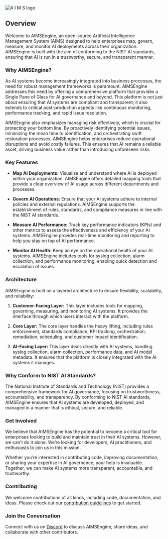 ![A I M S logo](https://github.com/user-attachments/assets/25b11fff-3567-41ff-ac88-d50d389ce3cd)







## Overview

Welcome to AIMSEngine, an open-source Artificial Intelligence Management System (AIMS) designed to help enterprises map, govern, measure, and monitor AI deployments across their organization. AIMSEngine is built with the aim of conforming to the NIST AI standards, ensuring that AI is run in a trustworthy, secure, and transparent manner.

### Why AIMSEngine?

As AI systems become increasingly integrated into business processes, the need for robust management frameworks is paramount. AIMSEngine addresses this need by offering a comprehensive platform that provides a Single Pane of Glass for AI governance and beyond. This platform is not just about ensuring that AI systems are compliant and transparent; it also extends to critical post-production aspects like continuous monitoring, performance tracking, and rapid issue resolution.

AIMSEngine also emphasizes managing risk effectively, which is crucial for protecting your bottom line. By proactively identifying potential issues, minimizing the mean time to identification, and orchestrating swift restoration processes, AIMSEngine helps enterprises reduce operational disruptions and avoid costly failures. This ensures that AI remains a reliable asset, driving business value rather than introducing unforeseen risks.

### Key Features

- **Map AI Deployments:** Visualize and understand where AI is deployed within your organization. AIMSEngine offers detailed mapping tools that provide a clear overview of AI usage across different departments and processes.
  
- **Govern AI Operations:** Ensure that your AI systems adhere to internal policies and external regulations. AIMSEngine supports the establishment of rules, standards, and compliance measures in line with the NIST AI standards.

- **Measure AI Performance:** Track key performance indicators (KPIs) and other metrics to assess the effectiveness and efficiency of your AI systems. AIMSEngine provides real-time monitoring and reporting to help you stay on top of AI performance.

- **Monitor AI Health:** Keep an eye on the operational health of your AI systems. AIMSEngine includes tools for syslog collection, alarm collection, and performance monitoring, enabling quick detection and escalation of issues.

### Architecture

AIMSEngine is built on a layered architecture to ensure flexibility, scalability, and reliability:

1. **Customer-Facing Layer:** This layer includes tools for mapping, governing, measuring, and monitoring AI systems. It provides the interface through which users interact with the platform.

2. **Core Layer:** The core layer handles the heavy lifting, including rules enforcement, standards compliance, KPI tracking, orchestration, remediation, scheduling, and customer impact identification.

3. **AI-Facing Layer:** This layer deals directly with AI systems, handling syslog collection, alarm collection, performance data, and AI model metadata. It ensures that the platform is closely integrated with the AI systems it manages.

### Why Conform to NIST AI Standards?

The National Institute of Standards and Technology (NIST) provides a comprehensive framework for AI governance, focusing on trustworthiness, accountability, and transparency. By conforming to NIST AI standards, AIMSEngine ensures that AI systems are developed, deployed, and managed in a manner that is ethical, secure, and reliable.

### Get Involved

We believe that AIMSEngine has the potential to become a critical tool for enterprises looking to build and maintain trust in their AI systems. However, we can’t do it alone. We’re looking for developers, AI practitioners, and enthusiasts to join us in this mission.

Whether you’re interested in contributing code, improving documentation, or sharing your expertise in AI governance, your help is invaluable. Together, we can make AI systems more transparent, accountable, and trustworthy.

### Contributing

We welcome contributions of all kinds, including code, documentation, and ideas. Please check out our [contribution guidelines](https://github.com/AIMSengine/.github/blob/main/contributing.md) to get started.

### Join the Conversation

Connect with us on [Discord](https://discord.gg/h47hqQPx) to discuss AIMSEngine, share ideas, and collaborate with other contributors. 
